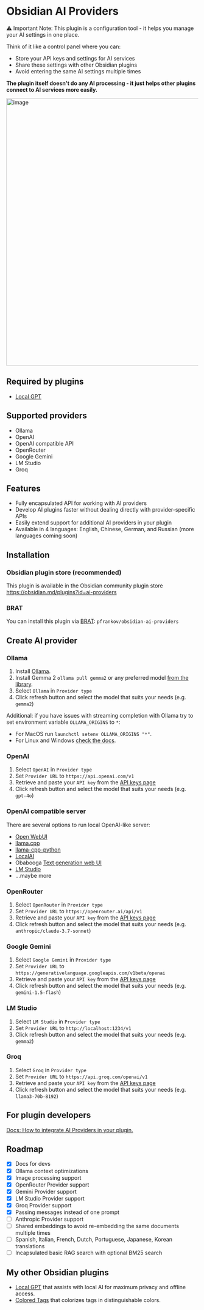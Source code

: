 # Obsidian AI Providers

⚠️ Important Note:
This plugin is a configuration tool - it helps you manage your AI settings in one place.

Think of it like a control panel where you can:
- Store your API keys and settings for AI services
- Share these settings with other Obsidian plugins
- Avoid entering the same AI settings multiple times

**The plugin itself doesn't do any AI processing - it just helps other plugins connect to AI services more easily.**

<img width="700" alt="image" src="https://github.com/user-attachments/assets/09b6313d-726c-440b-9201-1b2f2e839fa7" />

## Required by plugins
- [Local GPT](https://github.com/pfrankov/obsidian-local-gpt)

## Supported providers
- Ollama
- OpenAI
- OpenAI compatible API
- OpenRouter
- Google Gemini
- LM Studio
- Groq

## Features
- Fully encapsulated API for working with AI providers
- Develop AI plugins faster without dealing directly with provider-specific APIs
- Easily extend support for additional AI providers in your plugin
- Available in 4 languages: English, Chinese, German, and Russian (more languages coming soon)

## Installation
### Obsidian plugin store (recommended)
This plugin is available in the Obsidian community plugin store https://obsidian.md/plugins?id=ai-providers

### BRAT
You can install this plugin via [BRAT](https://obsidian.md/plugins?id=obsidian42-brat): `pfrankov/obsidian-ai-providers`

## Create AI provider
### Ollama
1. Install [Ollama](https://ollama.com/).
2. Install Gemma 2 `ollama pull gemma2` or any preferred model [from the library](https://ollama.com/library).
3. Select `Ollama` in `Provider type`
4. Click refresh button and select the model that suits your needs (e.g. `gemma2`)

Additional: if you have issues with streaming completion with Ollama try to set environment variable `OLLAMA_ORIGINS` to `*`:
- For MacOS run `launchctl setenv OLLAMA_ORIGINS "*"`.
- For Linux and Windows [check the docs](https://github.com/ollama/ollama/blob/main/docs/faq.md#how-do-i-configure-ollama-server).

### OpenAI
1. Select `OpenAI` in `Provider type`
2. Set `Provider URL` to `https://api.openai.com/v1`
3. Retrieve and paste your `API key` from the [API keys page](https://platform.openai.com/api-keys)
4. Click refresh button and select the model that suits your needs (e.g. `gpt-4o`)

### OpenAI compatible server
There are several options to run local OpenAI-like server:
- [Open WebUI](https://docs.openwebui.com/tutorials/integrations/continue-dev/)
- [llama.cpp](https://github.com/ggerganov/llama.cpp)
- [llama-cpp-python](https://github.com/abetlen/llama-cpp-python#openai-compatible-web-server)
- [LocalAI](https://localai.io/model-compatibility/llama-cpp/#setup)
- Obabooga [Text generation web UI](https://github.com/pfrankov/obsidian-local-gpt/discussions/8)
- [LM Studio](https://lmstudio.ai/)
- ...maybe more

### OpenRouter
1. Select `OpenRouter` in `Provider type`
2. Set `Provider URL` to `https://openrouter.ai/api/v1`
3. Retrieve and paste your `API key` from the [API keys page](https://openrouter.ai/settings/keys)
4. Click refresh button and select the model that suits your needs (e.g. `anthropic/claude-3.7-sonnet`)

### Google Gemini
1. Select `Google Gemini` in `Provider type`
2. Set `Provider URL` to `https://generativelanguage.googleapis.com/v1beta/openai`
3. Retrieve and paste your `API key` from the [API keys page](https://aistudio.google.com/apikey)
4. Click refresh button and select the model that suits your needs (e.g. `gemini-1.5-flash`)

### LM Studio
1. Select `LM Studio` in `Provider type`
2. Set `Provider URL` to `http://localhost:1234/v1`
3. Click refresh button and select the model that suits your needs (e.g. `gemma2`)

### Groq
1. Select `Groq` in `Provider type`
2. Set `Provider URL` to `https://api.groq.com/openai/v1`
3. Retrieve and paste your `API key` from the [API keys page](https://groq.com/docs/api-reference/introduction)
4. Click refresh button and select the model that suits your needs (e.g. `llama3-70b-8192`)

## For plugin developers
[Docs: How to integrate AI Providers in your plugin.](./packages/sdk/README.md)

## Roadmap
- [x] Docs for devs
- [x] Ollama context optimizations
- [x] Image processing support
- [x] OpenRouter Provider support
- [x] Gemini Provider support
- [x] LM Studio Provider support
- [x] Groq Provider support
- [x] Passing messages instead of one prompt
- [ ] Anthropic Provider support
- [ ] Shared embeddings to avoid re-embedding the same documents multiple times
- [ ] Spanish, Italian, French, Dutch, Portuguese, Japanese, Korean translations
- [ ] Incapsulated basic RAG search with optional BM25 search

## My other Obsidian plugins
- [Local GPT](https://github.com/pfrankov/obsidian-local-gpt) that assists with local AI for maximum privacy and offline access.
- [Colored Tags](https://github.com/pfrankov/obsidian-colored-tags) that colorizes tags in distinguishable colors.